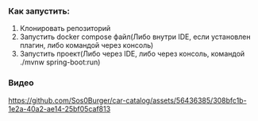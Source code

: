 ### Как запустить:
1) Клонировать репозиторий
2) Запустить docker compose файл(Либо внутри IDE, если установлен плагин,
   либо командой через консоль)
3) Запустить проект(Либо через IDE, либо через консоль, командой ./mvnw spring-boot:run) 

### Видео
https://github.com/Sos0Burger/car-catalog/assets/56436385/308bfc1b-1e2a-40a2-ae14-25bf05caf813

